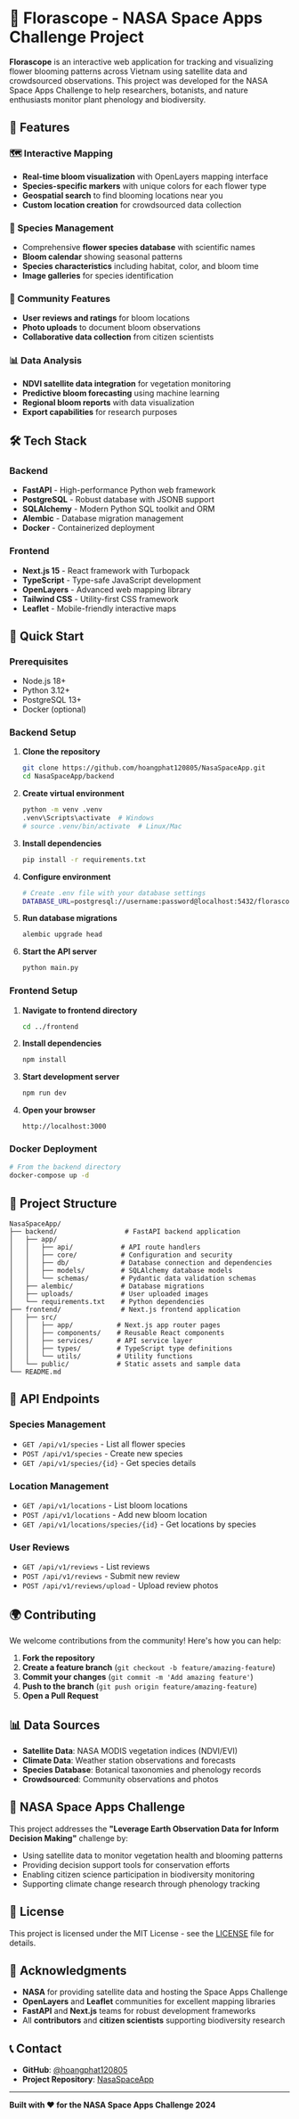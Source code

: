 # 🌸 Florascope - NASA Space Apps Challenge Project

**Florascope** is an interactive web application for tracking and visualizing flower blooming patterns across Vietnam using satellite data and crowdsourced observations. This project was developed for the NASA Space Apps Challenge to help researchers, botanists, and nature enthusiasts monitor plant phenology and biodiversity.

## 🌟 Features

### 🗺️ Interactive Mapping

-   **Real-time bloom visualization** with OpenLayers mapping interface
-   **Species-specific markers** with unique colors for each flower type
-   **Geospatial search** to find blooming locations near you
-   **Custom location creation** for crowdsourced data collection

### 🌺 Species Management

-   Comprehensive **flower species database** with scientific names
-   **Bloom calendar** showing seasonal patterns
-   **Species characteristics** including habitat, color, and bloom time
-   **Image galleries** for species identification

### 👥 Community Features

-   **User reviews and ratings** for bloom locations
-   **Photo uploads** to document bloom observations
-   **Collaborative data collection** from citizen scientists

### 📊 Data Analysis

-   **NDVI satellite data integration** for vegetation monitoring
-   **Predictive bloom forecasting** using machine learning
-   **Regional bloom reports** with data visualization
-   **Export capabilities** for research purposes

## 🛠️ Tech Stack

### Backend

-   **FastAPI** - High-performance Python web framework
-   **PostgreSQL** - Robust database with JSONB support
-   **SQLAlchemy** - Modern Python SQL toolkit and ORM
-   **Alembic** - Database migration management
-   **Docker** - Containerized deployment

### Frontend

-   **Next.js 15** - React framework with Turbopack
-   **TypeScript** - Type-safe JavaScript development
-   **OpenLayers** - Advanced web mapping library
-   **Tailwind CSS** - Utility-first CSS framework
-   **Leaflet** - Mobile-friendly interactive maps

## 🚀 Quick Start

### Prerequisites

-   Node.js 18+
-   Python 3.12+
-   PostgreSQL 13+
-   Docker (optional)

### Backend Setup

1. **Clone the repository**

    ```bash
    git clone https://github.com/hoangphat120805/NasaSpaceApp.git
    cd NasaSpaceApp/backend
    ```

2. **Create virtual environment**

    ```bash
    python -m venv .venv
    .venv\Scripts\activate  # Windows
    # source .venv/bin/activate  # Linux/Mac
    ```

3. **Install dependencies**

    ```bash
    pip install -r requirements.txt
    ```

4. **Configure environment**

    ```bash
    # Create .env file with your database settings
    DATABASE_URL=postgresql://username:password@localhost:5432/florascope
    ```

5. **Run database migrations**

    ```bash
    alembic upgrade head
    ```

6. **Start the API server**
    ```bash
    python main.py
    ```

### Frontend Setup

1. **Navigate to frontend directory**

    ```bash
    cd ../frontend
    ```

2. **Install dependencies**

    ```bash
    npm install
    ```

3. **Start development server**

    ```bash
    npm run dev
    ```

4. **Open your browser**
    ```
    http://localhost:3000
    ```

### Docker Deployment

```bash
# From the backend directory
docker-compose up -d
```

## 📁 Project Structure

```
NasaSpaceApp/
├── backend/                 # FastAPI backend application
│   ├── app/
│   │   ├── api/            # API route handlers
│   │   ├── core/           # Configuration and security
│   │   ├── db/             # Database connection and dependencies
│   │   ├── models/         # SQLAlchemy database models
│   │   └── schemas/        # Pydantic data validation schemas
│   ├── alembic/            # Database migrations
│   ├── uploads/            # User uploaded images
│   └── requirements.txt    # Python dependencies
├── frontend/               # Next.js frontend application
│   ├── src/
│   │   ├── app/           # Next.js app router pages
│   │   ├── components/    # Reusable React components
│   │   ├── services/      # API service layer
│   │   ├── types/         # TypeScript type definitions
│   │   └── utils/         # Utility functions
│   └── public/            # Static assets and sample data
└── README.md
```

## 🔧 API Endpoints

### Species Management

-   `GET /api/v1/species` - List all flower species
-   `POST /api/v1/species` - Create new species
-   `GET /api/v1/species/{id}` - Get species details

### Location Management

-   `GET /api/v1/locations` - List bloom locations
-   `POST /api/v1/locations` - Add new bloom location
-   `GET /api/v1/locations/species/{id}` - Get locations by species

### User Reviews

-   `GET /api/v1/reviews` - List reviews
-   `POST /api/v1/reviews` - Submit new review
-   `POST /api/v1/reviews/upload` - Upload review photos

## 🌍 Contributing

We welcome contributions from the community! Here's how you can help:

1. **Fork the repository**
2. **Create a feature branch** (`git checkout -b feature/amazing-feature`)
3. **Commit your changes** (`git commit -m 'Add amazing feature'`)
4. **Push to the branch** (`git push origin feature/amazing-feature`)
5. **Open a Pull Request**

## 📊 Data Sources

-   **Satellite Data**: NASA MODIS vegetation indices (NDVI/EVI)
-   **Climate Data**: Weather station observations and forecasts
-   **Species Database**: Botanical taxonomies and phenology records
-   **Crowdsourced**: Community observations and photos

## 🎯 NASA Space Apps Challenge

This project addresses the **"Leverage Earth Observation Data for Inform Decision Making"** challenge by:

-   Using satellite data to monitor vegetation health and blooming patterns
-   Providing decision support tools for conservation efforts
-   Enabling citizen science participation in biodiversity monitoring
-   Supporting climate change research through phenology tracking

## 📄 License

This project is licensed under the MIT License - see the [LICENSE](LICENSE) file for details.

## 🙏 Acknowledgments

-   **NASA** for providing satellite data and hosting the Space Apps Challenge
-   **OpenLayers** and **Leaflet** communities for excellent mapping libraries
-   **FastAPI** and **Next.js** teams for robust development frameworks
-   All **contributors** and **citizen scientists** supporting biodiversity research

## 📞 Contact

-   **GitHub**: [@hoangphat120805](https://github.com/hoangphat120805)
-   **Project Repository**: [NasaSpaceApp](https://github.com/hoangphat120805/NasaSpaceApp)

---

**Built with ❤️ for the NASA Space Apps Challenge 2024**
